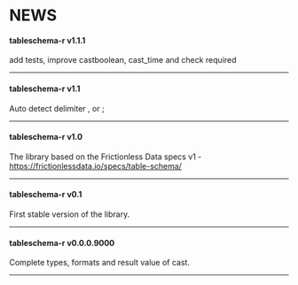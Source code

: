 NEWS
================

#### tableschema-r v1.1.1

add tests, improve castboolean, cast\_time and check required

-----

#### tableschema-r v1.1

Auto detect delimiter , or ;

-----

#### tableschema-r v1.0

The library based on the Frictionless Data specs v1 -
<https://frictionlessdata.io/specs/table-schema/>

-----

#### tableschema-r v0.1

First stable version of the library.

-----

#### tableschema-r v0.0.0.9000

Complete types, formats and result value of cast.

-----
